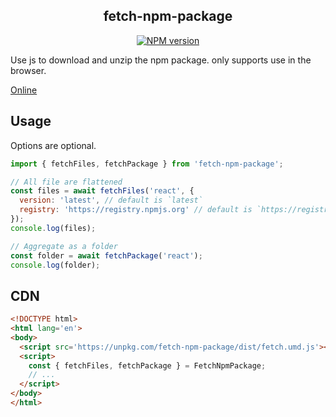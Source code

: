 <div align='center'>
<h2>fetch-npm-package</h2>

[![NPM version](https://img.shields.io/npm/v/fetch-npm-package.svg?color=a1b858&label=)](https://www.npmjs.com/package/fetch-npm-package)

</div>

Use js to download and unzip the npm package. only supports use in the browser.

[Online](https://imtaotao.github.io/fetch-npm-package/)

## Usage

Options are optional.

```js
import { fetchFiles, fetchPackage } from 'fetch-npm-package';

// All file are flattened
const files = await fetchFiles('react', {
  version: 'latest', // default is `latest`
  registry: 'https://registry.npmjs.org' // default is `https://registry.npmjs.org`
});
console.log(files);

// Aggregate as a folder
const folder = await fetchPackage('react');
console.log(folder);
```


## CDN

```html
<!DOCTYPE html>
<html lang='en'>
<body>
  <script src='https://unpkg.com/fetch-npm-package/dist/fetch.umd.js'></script>
  <script>
    const { fetchFiles, fetchPackage } = FetchNpmPackage;
    // ...
  </script>
</body>
</html>
```
